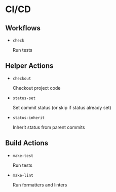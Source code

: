 CI/CD
=====


Workflows
---------

- `check`

  Run tests


Helper Actions
--------------

- `checkout`

  Checkout project code

- `status-set`

  Set commit status (or skip if status already set)

- `status-inherit`

  Inherit status from parent commits


Build Actions
-------------

- `make-test`

  Run tests

- `make-lint`

  Run formatters and linters
